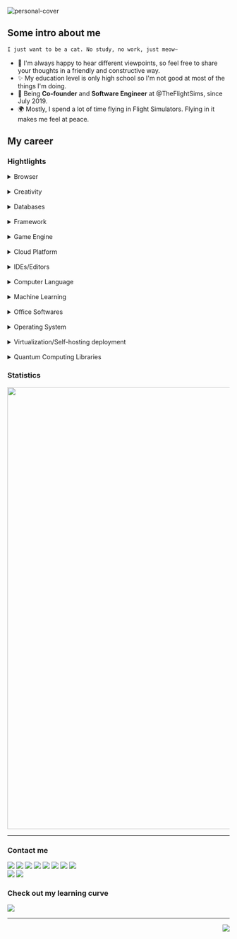 ![personal-cover](https://github.com/shiroinekotfs/shiroinekotfs/assets/115929530/cb4df8b0-1d54-4456-a554-c1c0362a8cf8)

## Some intro about me

```markdown
I just want to be a cat. No study, no work, just meow~ 
```

* 🙌 I'm always happy to hear different viewpoints, so feel free to share your thoughts in a friendly and constructive way.
* ✨ My education level is only high school so I'm not good at most of the things I'm doing.
* 🏢 Being **Co-founder** and **Software Engineer** at @TheFlightSims, since July 2019.
* 🌍 Mostly, I spend a lot of time flying in Flight Simulators. Flying in it makes me feel at peace.

## My career

### Hightlights

<details>
  <summary>Browser</summary>
  <br>
<a><img src="https://img.shields.io/badge/Edge-0078D7?style=for-the-badge&logo=Microsoft-edge&logoColor=white" /></a>
<a><img src="https://img.shields.io/badge/Google%20Chrome-4285F4?style=for-the-badge&logo=GoogleChrome&logoColor=white" /></a>
<a><img src="https://img.shields.io/badge/Tor-7D4698?style=for-the-badge&logo=Tor-Browser&logoColor=white" /></a>
</details>

<br>

<details>
  <summary>Creativity</summary>
  <br>
<a><img src="https://img.shields.io/badge/blender-%23F5792A.svg?style=for-the-badge&logo=blender&logoColor=white" /></a>
<a><img src="https://img.shields.io/badge/Gimp-657D8B?style=for-the-badge&logo=gimp&logoColor=FFFFFF" /></a>
<a><img src="https://img.shields.io/badge/Inkscape-e0e0e0?style=for-the-badge&logo=inkscape&logoColor=080A13" /></a>
<a><img src="https://img.shields.io/badge/OBS Studio-000?style=for-the-badge&logo=obsstudio&logoColor=white" /></a>
<a><img src="https://img.shields.io/badge/NVIDIA Omniverse-%234ea94b.svg?style=for-the-badge&logo=nvidia&logoColor=white" /></a>
<a><img src="https://img.shields.io/badge/VOCALOID-000?style=for-the-badge&logo=yamahacorporation&logoColor=white" /></a>
</details>

<br>

<details>
  <summary>Databases</summary>
  <br>
<a><img src="https://img.shields.io/badge/Microsoft%20SQL%20Server-CC2927?style=for-the-badge&logo=microsoft%20sql%20server&logoColor=white" /></a>
<a><img src="https://img.shields.io/badge/MongoDB-%234ea94b.svg?style=for-the-badge&logo=mongodb&logoColor=white" /></a>
<a><img src="https://img.shields.io/badge/mysql-%2300f.svg?style=for-the-badge&logo=mysql&logoColor=white" /></a>
<a><img src="https://img.shields.io/badge/sqlite-%2307405e.svg?style=for-the-badge&logo=sqlite&logoColor=white" /></a>
</details>

<br>

<details>
    <summary>Framework</summary>
    <br>
<a><img src="https://img.shields.io/badge/.NET-5C2D91?style=for-the-badge&logo=.net&logoColor=white" /></a>
<a><img src="https://img.shields.io/badge/Anaconda-%2344A833.svg?style=for-the-badge&logo=anaconda&logoColor=white" /></a>
<a><img src="https://img.shields.io/badge/bootstrap-%238511FA.svg?style=for-the-badge&logo=bootstrap&logoColor=white" /></a>
<a><img src="https://img.shields.io/badge/django-%23092E20.svg?style=for-the-badge&logo=django&logoColor=white" /></a>
<a><img src="https://img.shields.io/badge/Flutter-%2302569B.svg?style=for-the-badge&logo=Flutter&logoColor=white" /></a>
<a><img src="https://img.shields.io/badge/less-2B4C80?style=for-the-badge&logo=less&logoColor=white" /></a>
<a><img src="https://img.shields.io/badge/NPM-%23CB3837.svg?style=for-the-badge&logo=npm&logoColor=white" /></a>
<a><img src="https://img.shields.io/badge/node.js-6DA55F?style=for-the-badge&logo=node.js&logoColor=white" /></a>
<a><img src="https://img.shields.io/badge/opencv-%23white.svg?style=for-the-badge&logo=opencv&logoColor=white" /></a>
<a><img src="https://img.shields.io/badge/OpenGL-%23FFFFFF.svg?style=for-the-badge&logo=opengl" /></a>
<a><img src="https://img.shields.io/badge/react-%2320232a.svg?style=for-the-badge&logo=react&logoColor=%2361DAFB" /></a>
<a><img src="https://img.shields.io/badge/tailwindcss-%2338B2AC.svg?style=for-the-badge&logo=tailwind-css&logoColor=white" /></a>
<a><img src="https://img.shields.io/badge/vuejs-%2335495e.svg?style=for-the-badge&logo=vuedotjs&logoColor=%234FC08D" /></a>
</details>

<br>

<details>
    <summary>Game Engine</summary>
    <br>
<a><img src="https://img.shields.io/badge/unity-%23000000.svg?style=for-the-badge&logo=unity&logoColor=white" /></a>
</details>

<br>

<details>
    <summary>Cloud Platform</summary>
    <br>
<a><img src="https://img.shields.io/badge/azure-%230072C6.svg?style=for-the-badge&logo=microsoftazure&logoColor=white" /></a>
<a><img src="https://img.shields.io/badge/Cloudflare-F38020?style=for-the-badge&logo=Cloudflare&logoColor=white" /></a>
<a><img src="https://img.shields.io/badge/github%20pages-121013?style=for-the-badge&logo=github&logoColor=white" /></a>
<a><img src="https://img.shields.io/badge/GoogleCloud-%234285F4.svg?style=for-the-badge&logo=google-cloud&logoColor=white" /></a>
</details>

<br>

<details>
    <summary>IDEs/Editors</summary>
    <br>
<a><img src="https://img.shields.io/badge/Android%20Studio-3DDC84.svg?style=for-the-badge&logo=android-studio&logoColor=white" /></a>
<a><img src="https://img.shields.io/badge/Notepad++-90E59A.svg?style=for-the-badge&logo=notepad%2b%2b&logoColor=black" /></a>
<a><img src="https://img.shields.io/badge/Replit-DD1200?style=for-the-badge&logo=Replit&logoColor=white" /></a>
<a><img src="https://img.shields.io/badge/VIM-%2311AB00.svg?style=for-the-badge&logo=vim&logoColor=white" /></a>
<a><img src="https://img.shields.io/badge/Visual%20Studio%20Code-0078d7.svg?style=for-the-badge&logo=visual-studio-code&logoColor=white" /></a>
<a><img src="https://img.shields.io/badge/Visual%20Studio-5C2D91.svg?style=for-the-badge&logo=visual-studio&logoColor=white" /></a>
</details>

<br>

<details>
    <summary>Computer Language</summary>
    <br>
<a><img src="https://img.shields.io/badge/c-%2300599C.svg?style=for-the-badge&logo=c&logoColor=white" /></a>
<a><img src="https://img.shields.io/badge/c%23-%23239120.svg?style=for-the-badge&logo=c-sharp&logoColor=white" /></a>
<a><img src="https://img.shields.io/badge/c++-%2300599C.svg?style=for-the-badge&logo=c%2B%2B&logoColor=white" /></a>
<a><img src="https://img.shields.io/badge/html5-%23E34F26.svg?style=for-the-badge&logo=html5&logoColor=white" /></a>
<a><img src="https://img.shields.io/badge/javascript-%23323330.svg?style=for-the-badge&logo=javascript&logoColor=%23F7DF1E" /></a>
<a><img src="https://img.shields.io/badge/lua-%232C2D72.svg?style=for-the-badge&logo=lua&logoColor=white" /></a>
<a><img src="https://img.shields.io/badge/markdown-%23000000.svg?style=for-the-badge&logo=markdown&logoColor=white" /></a>
<a><img src="https://img.shields.io/badge/PowerShell-%235391FE.svg?style=for-the-badge&logo=powershell&logoColor=white" /></a>
<a><img src="https://img.shields.io/badge/python-3670A0?style=for-the-badge&logo=python&logoColor=ffdd54" /></a>
<a><img src="https://img.shields.io/badge/ruby-%23CC342D.svg?style=for-the-badge&logo=ruby&logoColor=white" /></a>
<a><img src="https://img.shields.io/badge/shell_script-%23121011.svg?style=for-the-badge&logo=gnu-bash&logoColor=white" /></a>
<a><img src="https://img.shields.io/badge/Command Prompt-%234D4D4D.svg?style=for-the-badge&logo=windows-terminal&logoColor=white" /></a>
</details>

<br>

<details>
    <summary>Machine Learning</summary>
    <br>
<a><img src="https://img.shields.io/badge/PyTorch-%23EE4C2C.svg?style=for-the-badge&logo=PyTorch&logoColor=white" /></a>
<a><img src="https://img.shields.io/badge/TensorFlow-%23FF6F00.svg?style=for-the-badge&logo=TensorFlow&logoColor=white" /></a>
</details>

<br>

<details>
    <summary>Office Softwares</summary>
    <br>
<a><img src="https://img.shields.io/badge/LibreOffice-%2318A303?style=for-the-badge&logo=LibreOffice&logoColor=white" /></a>
<a><img src="https://img.shields.io/badge/Microsoft_Office-D83B01?style=for-the-badge&logo=microsoft-office&logoColor=white" /></a>
</details>

<br>

<details>
    <summary>Operating System</summary>
    <br>
<a><img src="https://img.shields.io/badge/Android-3DDC84?style=for-the-badge&logo=android&logoColor=white" /></a>
<a><img src="https://img.shields.io/badge/Arch%20Linux-1793D1?logo=arch-linux&logoColor=fff&style=for-the-badge" /></a>
<a><img src="https://img.shields.io/badge/Debian-D70A53?style=for-the-badge&logo=debian&logoColor=white" /></a>
<a><img src="https://img.shields.io/badge/Kali-268BEE?style=for-the-badge&logo=kalilinux&logoColor=white" /></a>
<a><img src="https://img.shields.io/badge/mac%20os-000000?style=for-the-badge&logo=macos&logoColor=F0F0F0" /></a>
<a><img src="https://img.shields.io/badge/Ubuntu-E95420?style=for-the-badge&logo=ubuntu&logoColor=white" /></a>
<a><img src="https://img.shields.io/badge/Windows-0078D6?style=for-the-badge&logo=windows&logoColor=white" /></a>
<a><img src="https://img.shields.io/badge/Windows%20Server-0078D6?style=for-the-badge&logo=windows&logoColor=white" /></a>
</details>

<br>

<details>
    <summary>Virtualization/Self-hosting deployment</summary>
    <br>
<a><img src="https://img.shields.io/badge/docker-%230db7ed.svg?style=for-the-badge&logo=docker&logoColor=white" /></a>
<a><img src="https://img.shields.io/badge/Hyper V-0078D6?style=for-the-badge&logo=windows&logoColor=white" /></a>
</details>

<br>

<details>
    <summary>Quantum Computing Libraries</summary>
    <br>
<a><img src="https://img.shields.io/badge/Qiskit-%236929C4.svg?style=for-the-badge&logo=Qiskit&logoColor=white" /></a>
</details>

### Statistics

<p align="center">
<img align="center" width="1000" height="auto" src="https://github-readme-stats.vercel.app/api?username=shiroinekotfs&show_icons=true&theme=default" />
</p>

---

### Contact me

<p align="left">
<img src="https://img.shields.io/badge/-%231877F2.svg?style=for-the-badge&logo=Facebook&logoColor=white" />
<img src="https://img.shields.io/badge/-D14836?style=for-the-badge&logo=gmail&logoColor=white" />
<img src="https://img.shields.io/badge/-%23E4405F.svg?style=for-the-badge&logo=Instagram&logoColor=white" />
<img src="https://img.shields.io/badge/-%230077B5.svg?style=for-the-badge&logo=linkedin&logoColor=white" />
<img src="https://img.shields.io/badge/-%231DA1F2.svg?style=for-the-badge&logo=Twitter&logoColor=white" />
<img src="https://img.shields.io/badge/-%23FF0000.svg?style=for-the-badge&logo=YouTube&logoColor=white" />
<img src="https://img.shields.io/badge/-%231877F2.svg?style=for-the-badge&logo=pypi&logoColor=white" />
<img src="https://img.shields.io/badge/-%23121011.svg?style=for-the-badge&logo=github&logoColor=white" />
<br>
<img src="https://img.shields.io/badge/Docker Hub-%230db7ed.svg?style=for-the-badge&logo=docker&logoColor=white" />
<img src="https://img.shields.io/badge/@shiroinekotfs-%235865F2.svg?style=for-the-badge&logo=discord&logoColor=white" />
</p>

### Check out my learning curve

<p>
<img src="https://img.shields.io/badge/Microsoft_Learn/shiroinekotfs-258ffa?style=for-the-badge&logo=microsoft&logoColor=white" />
</p>

---

<p align="right">
<img src="https://komarev.com/ghpvc/?username=shiroinekotfs&style=for-the-badge" />
</p>
